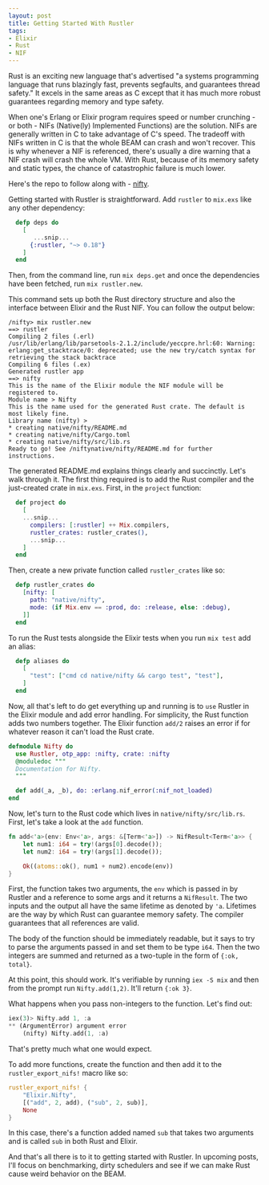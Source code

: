 ```yaml
---
layout: post
title: Getting Started With Rustler
tags:
- Elixir
- Rust
- NIF
---
```


Rust is an exciting new language that's advertised "a systems programming language that runs blazingly fast, prevents segfaults, and guarantees thread safety." It excels in the same areas as C except that it has much more robust guarantees regarding memory and type safety.  

When one's Erlang or Elixir program requires speed or number crunching - or both - NIFs (Native(ly) Implemented Functions) are the solution. NIFs are generally written in C  to take advantage of C's speed. The tradeoff with NIFs written in C is that the whole BEAM can crash and won't recover. This is why whenever a NIF is referenced, there's usually a dire warning that a NIF crash will crash the whole VM. With Rust, because of its memory safety and static types, the chance of catastrophic failure is much lower.

Here's the repo to follow along with - [nifty](https://github.com/bgmarx/nifty).

Getting started with Rustler is straightforward. Add `rustler` to `mix.exs`  like any other dependency:

````elixir
  defp deps do
    [
       ...snip...
      {:rustler, "~> 0.18"}
    ]
  end
````

Then, from the command line, run `mix deps.get` and once the dependencies have been fetched, run `mix rustler.new`.

This command sets up both the Rust directory structure and also the interface between Elixir and the Rust NIF. You can follow the output below:

````console
/nifty> mix rustler.new
==> rustler
Compiling 2 files (.erl)
/usr/lib/erlang/lib/parsetools-2.1.2/include/yeccpre.hrl:60: Warning: erlang:get_stacktrace/0: deprecated; use the new try/catch syntax for retrieving the stack backtrace
Compiling 6 files (.ex)
Generated rustler app
==> nifty
This is the name of the Elixir module the NIF module will be registered to.
Module name > Nifty
This is the name used for the generated Rust crate. The default is most likely fine.
Library name (nifty) >
* creating native/nifty/README.md
* creating native/nifty/Cargo.toml
* creating native/nifty/src/lib.rs
Ready to go! See /niftynative/nifty/README.md for further instructions.
````

The generated README.md explains things clearly and succinctly. Let's walk through it. The first thing required is to add the Rust compiler and the just-created crate in `mix.exs`. First, in the `project` function:

````elixir
  def project do
    [
	...snip...
      compilers: [:rustler] ++ Mix.compilers,
      rustler_crates: rustler_crates(),
      ...snip...
    ]
  end
````

Then, create a new private function called `rustler_crates` like so:

````elixir
  defp rustler_crates do
    [nifty: [
      path: "native/nifty",
      mode: (if Mix.env == :prod, do: :release, else: :debug),
    ]]
  end
````

To run the Rust tests alongside the Elixir tests when you run `mix test` add an alias:

````elixir
  defp aliases do
    [
      "test": ["cmd cd native/nifty && cargo test", "test"],
    ]
  end
````
Now, all that's left to do get everything up and running is to `use` Rustler in the Elixir module and add error handling. For simplicity, the Rust function adds two numbers together.  The Elixir function `add/2` raises an error if for whatever reason it can't load the Rust crate.

````elixir
defmodule Nifty do
  use Rustler, otp_app: :nifty, crate: :nifty
  @moduledoc """
  Documentation for Nifty.
  """

  def add(_a, _b), do: :erlang.nif_error(:nif_not_loaded)
end
````

Now, let's turn to the Rust code which lives in `native/nifty/src/lib.rs`.  First, let's take a look at the `add` function.

````rust
fn add<'a>(env: Env<'a>, args: &[Term<'a>]) -> NifResult<Term<'a>> {
    let num1: i64 = try!(args[0].decode());
    let num2: i64 = try!(args[1].decode());

    Ok((atoms::ok(), num1 + num2).encode(env))
}
````

First, the function takes two arguments, the `env` which is passed in by Rustler and a reference to some args and it returns a `NifResult`. The two inputs and the output all have the same lifetime as denoted by `'a`. Lifetimes are the way by which Rust can guarantee memory safety. The compiler guarantees that all references are valid.

The body of the function should be immediately readable, but it says to try to parse the arguments passed in and set them to be type `i64`. Then the two integers are summed and returned as a two-tuple in the form of `{:ok, total}`.

At this point, this should work. It's verifiable by running `iex -S mix` and then from the prompt run `Nifty.add(1,2)`. It'll return `{:ok 3}`.

What happens when you pass non-integers to the function. Let's find out:

````rust
iex(3)> Nifty.add 1, :a
** (ArgumentError) argument error
    (nifty) Nifty.add(1, :a)
````

That's pretty much what one would expect.

To add more functions, create the function and then add it to the `rustler_export_nifs!` macro like so:

````rust
rustler_export_nifs! {
    "Elixir.Nifty",
    [("add", 2, add), ("sub", 2, sub)],
    None
}
````

In this case, there's a function added named `sub` that takes two arguments and is called `sub` in both Rust and Elixir.

And that's all there is to it to getting started with Rustler. In upcoming posts, I'll focus on benchmarking, dirty schedulers and see if we can make Rust cause weird behavior on the BEAM.
